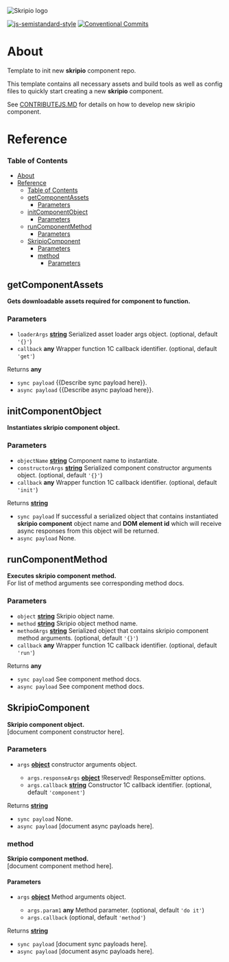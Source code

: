 ![Skripio logo](/src/assets/logo.svg)

[![js-semistandard-style](https://img.shields.io/badge/code%20style-semistandard-brightgreen.svg?style=flat-square)](https://github.com/standard/semistandard)
[![Conventional Commits](https://img.shields.io/badge/Conventional%20Commits-1.0.0-yellow.svg)](https://conventionalcommits.org)

# About

Template to init new **skripio** component repo.

This template contains all necessary assets and build tools as well as config files to quickly start creating a new **skripio** component.

See [CONTRIBUTEJS.MD](https://github.com/fmecgroup/skripio-intro/blob/master/CONTRIBUTEJS.MD) for details on how to develop new skripio component.

# Reference

<!-- Generated by documentation.js. Update this documentation by updating the source code. -->

### Table of Contents

- [About](#about)
- [Reference](#reference)
    - [Table of Contents](#table-of-contents)
  - [getComponentAssets](#getcomponentassets)
    - [Parameters](#parameters)
  - [initComponentObject](#initcomponentobject)
    - [Parameters](#parameters-1)
  - [runComponentMethod](#runcomponentmethod)
    - [Parameters](#parameters-2)
  - [SkripioComponent](#skripiocomponent)
    - [Parameters](#parameters-3)
    - [method](#method)
      - [Parameters](#parameters-4)

## getComponentAssets

**Gets downloadable assets required for component to function.**

### Parameters

*   `loaderArgs` **[string](https://developer.mozilla.org/docs/Web/JavaScript/Reference/Global_Objects/String)** Serialized asset loader args object. (optional, default `'{}'`)
*   `callback` **any** Wrapper function 1C callback identifier. (optional, default `'get'`)

Returns **any** <br>
- `sync payload`  {{Describe sync payload here}}. <br>
- `async payload` {{Describe async payload here}}.

## initComponentObject

**Instantiates skripio component object.**

### Parameters

*   `objectName` **[string](https://developer.mozilla.org/docs/Web/JavaScript/Reference/Global_Objects/String)** Component name to instantiate.
*   `constructorArgs` **[string](https://developer.mozilla.org/docs/Web/JavaScript/Reference/Global_Objects/String)** Serialized component constructor arguments object. (optional, default `'{}'`)
*   `callback` **any** Wrapper function 1C callback identifier. (optional, default `'init'`)

Returns **[string](https://developer.mozilla.org/docs/Web/JavaScript/Reference/Global_Objects/String)** <br>
- `sync payload`  If successful a serialized object that contains instantiated **skripio component** object name and **DOM element id** which will receive async responses from this object will be returned. <br>
- `async payload` None.

## runComponentMethod

**Executes skripio component method.**<br>
For list of method arguments see corresponding method docs.

### Parameters

*   `object` **[string](https://developer.mozilla.org/docs/Web/JavaScript/Reference/Global_Objects/String)** Skripio object name.
*   `method` **[string](https://developer.mozilla.org/docs/Web/JavaScript/Reference/Global_Objects/String)** Skripio object method name.
*   `methodArgs` **[string](https://developer.mozilla.org/docs/Web/JavaScript/Reference/Global_Objects/String)** Serialized object that contains skripio component method arguments. (optional, default `'{}'`)
*   `callback` **any** Wrapper function 1C callback identifier. (optional, default `'run'`)

Returns **any** <br>
- `sync payload`  See component method docs. <br>
- `async payload` See component method docs.

## SkripioComponent

**Skripio component object.**<br>
\[document component constructor here].

### Parameters

*   `args` **[object](https://developer.mozilla.org/docs/Web/JavaScript/Reference/Global_Objects/Object)** constructor arguments object.

    *   `args.responseArgs` **[object](https://developer.mozilla.org/docs/Web/JavaScript/Reference/Global_Objects/Object)** !Reserved! ResponseEmitter options.
    *   `args.callback` **[string](https://developer.mozilla.org/docs/Web/JavaScript/Reference/Global_Objects/String)** Constructor 1C callback identifier. (optional, default `'component'`)

Returns **[string](https://developer.mozilla.org/docs/Web/JavaScript/Reference/Global_Objects/String)** <br>
- `sync payload`  None. <br>
- `async payload` [document async payloads here].

### method

**Skripio component method.**<br>
\[document component method here].

#### Parameters

*   `args` **[object](https://developer.mozilla.org/docs/Web/JavaScript/Reference/Global_Objects/Object)** Method arguments object.

    *   `args.param1` **any** Method parameter. (optional, default `'do it'`)
    *   `args.callback`   (optional, default `'method'`)

Returns **[string](https://developer.mozilla.org/docs/Web/JavaScript/Reference/Global_Objects/String)** <br>
- `sync payload`  [document sync payloads here]. <br>
- `async payload` [document async payloads here].
